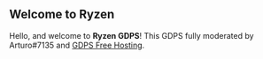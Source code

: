 ## Welcome to Ryzen
Hello, and welcome to **Ryzen GDPS**! This GDPS fully moderated by Arturo#7135 and [GDPS Free Hosting](https://discord.gg/wnXCPR6BA4).

